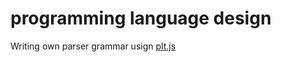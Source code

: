 programming language design
======
Writing own parser grammar usign [plt.js](https://github.com/nasser/pltjs)
